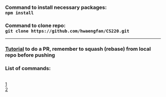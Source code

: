 ### Command to install necessary packages:<br>`npm install`

### Command to clone repo:<br>`git clone https://github.com/hwaengfan/CS220.git`
---

### [Tutorial](https://www.youtube.com/watch?v=Hi2mRlmasCU) to do a PR, remember to squash (rebase) from local repo before pushing

### List of commands:
<br> [1](https://gitsheet.wtf/)
<br> [2](https://confluence.atlassian.com/bitbucketserver/basic-git-commands-776639767.html)
